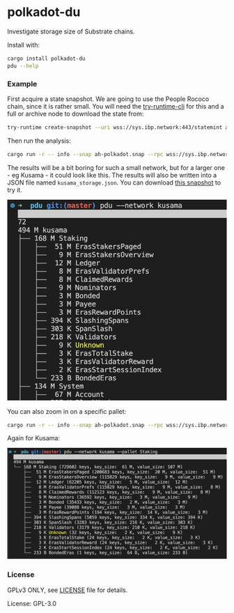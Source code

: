 # polkadot-du

Investigate storage size of Substrate chains.

Install with: 

```sh
cargo install polkadot-du
pdu --help
```

### Example

First acquire a state snapshot. We are going to use the People Rococo chain, since it is rather
small. You will need the
[try-runtime-cli](https://paritytech.github.io/try-runtime-cli/try_runtime/) for this and a
full or archive node to download the state from:

```sh
try-runtime create-snapshot --uri wss://sys.ibp.network:443/statemint ah-polkadot.snap
```

Then run the analysis:

```sh
cargo run -r -- info --snap ah-polkadot.snap --rpc wss://sys.ibp.network:443/statemint
```

The results will be a bit boring for such a small network, but for a larger one - eg Kusama - it
could look like this. The results will also be written into a JSON file named `kusama_storage.json`.
You can download [this snapshot](https://tasty.limo/kusama.snap) to try it.

![Kusama storage analysis](./.images/ksm-overview.png)

You can also zoom in on a specific pallet:

```sh
cargo run -r -- info --snap ah-polkadot.snap --rpc wss://sys.ibp.network:443/statemint --pallet System
```

Again for Kusama:

![Kusama Balances pallet](./.images/ksm-zoom.png)

### License

GPLv3 ONLY, see [LICENSE](./LICENSE) file for details.

License: GPL-3.0
